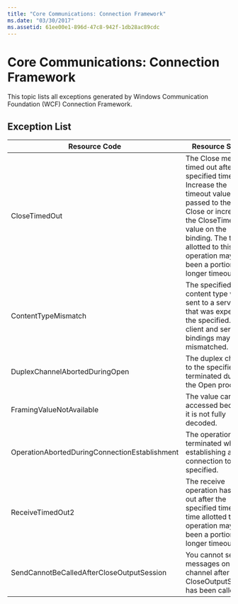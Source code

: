 ```yaml
---
title: "Core Communications: Connection Framework"
ms.date: "03/30/2017"
ms.assetid: 61ee00e1-896d-47c8-942f-1db28ac89cdc
---
```

# Core Communications: Connection Framework

This topic lists all exceptions generated by Windows Communication Foundation (WCF) Connection Framework.  
  
## Exception List  
  
|Resource Code|Resource String|  
|-------------------|---------------------|  
|CloseTimedOut|The Close method timed out after the specified time. Increase the timeout value that is passed to the call to Close or increase the CloseTimeout value on the binding. The time allotted to this operation may have been a portion of a longer timeout.|  
|ContentTypeMismatch|The specified content type was sent to a service that was expecting the specified. The client and service bindings may be mismatched.|  
|DuplexChannelAbortedDuringOpen|The duplex channel to the specified terminated during the Open process.|  
|FramingValueNotAvailable|The value cannot be accessed because it is not fully decoded.|  
|OperationAbortedDuringConnectionEstablishment|The operation was terminated while establishing a connection to the specified.|  
|ReceiveTimedOut2|The receive operation has timed out after the specified time. The time allotted to this operation may have been a portion of a longer timeout.|  
|SendCannotBeCalledAfterCloseOutputSession|You cannot send messages on a channel after CloseOutputSession has been called.|
